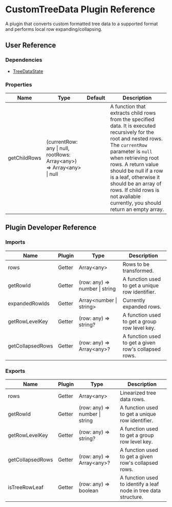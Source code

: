 # CustomTreeData Plugin Reference

A plugin that converts custom formatted tree data to a supported format and performs local row expanding/collapsing.

## User Reference

### Dependencies

- [TreeDataState](tree-data-state.md)

### Properties

Name | Type | Default | Description
-----|------|---------|------------
getChildRows | (currentRow: any &#124; null, rootRows: Array&lt;any&gt;) => Array&lt;any&gt; &#124; null | | A function that extracts child rows from the specified data. It is executed recursively for the root and nested rows. The `currentRow` parameter is `null` when retrieving root rows. A return value should be null if a row is a leaf, otherwise it should be an array of rows. If child rows is not avaliable currently, you should return an empty array.

## Plugin Developer Reference

### Imports

Name | Plugin | Type | Description
-----|--------|------|------------
rows | Getter | Array&lt;any&gt; | Rows to be transformed.
getRowId | Getter | (row: any) => number &#124; string | A function used to get a unique row identifier.
expandedRowIds | Getter | Array&lt;number &#124; string&gt; | Currently expanded rows.
getRowLevelKey | Getter | (row: any) => string? | A function used to get a group row level key.
getCollapsedRows | Getter | (row: any) => Array&lt;any&gt;? | A function used to get a given row's collapsed rows.

### Exports

Name | Plugin | Type | Description
-----|--------|------|------------
rows | Getter | Array&lt;any&gt; | Linearized tree data rows.
getRowId | Getter | (row: any) => number &#124; string | A function used to get a unique row identifier.
getRowLevelKey | Getter | (row: any) => string? | A function used to get a group row level key.
getCollapsedRows | Getter | (row: any) => Array&lt;any&gt;? | A function used to get a given row's collapsed rows.
isTreeRowLeaf | Getter | (row: any) => boolean | A function used to identify a leaf node in tree data structure.
